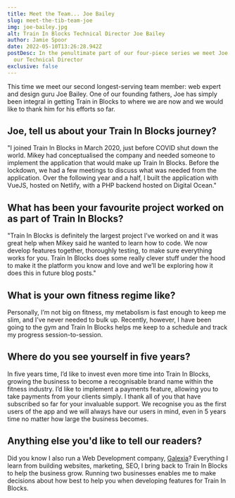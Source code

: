 ```yaml
---
title: Meet the Team... Joe Bailey
slug: meet-the-tib-team-joe
img: joe-bailey.jpg
alt: Train In Blocks Technical Director Joe Bailey
author: Jamie Spoor
date: 2022-05-10T13:26:28.942Z
postDesc: In the penultimate part of our four-piece series we meet Joe Bailey,
  our Technical Director
exclusive: false
---
```

This time we meet our second longest-serving team member: web expert and design guru Joe Bailey. One of our founding fathers, Joe has simply been integral in getting Train in Blocks to where we are now and we would like to thank him for his efforts so far.

## Joe, tell us about your Train In Blocks journey?

"I joined Train In Blocks in March 2020, just before COVID shut down the world. Mikey had conceptualised the company and needed someone to implement the application that would make up Train In Blocks. Before the lockdown, we had a few meetings to discuss what was needed from the application. Over the following year and a half, I built the application with VueJS, hosted on Netlify, with a PHP backend hosted on Digital Ocean."

## What has been your favourite project worked on as part of Train In Blocks?

"Train In Blocks is definitely the largest project I’ve worked on and it was great help when Mikey said he wanted to learn how to code. We now develop features together, thoroughly testing, to make sure everything works for you. Train In Blocks does some really clever stuff under the hood to make it the platform you know and love and we’ll be exploring how it does this in future blog posts."

## What is your own fitness regime like?

Personally, I’m not big on fitness, my metabolism is fast enough to keep me slim, and I’ve never needed to bulk up. Recently, however, I have been going to the gym and Train In Blocks helps me keep to a schedule and track my progress session-to-session.

## Where do you see yourself in five years?

In five years time, I’d like to invest even more time into Train In Blocks, growing the business to become a recognisable brand name within the fitness industry. I’d like to implement a payments feature, allowing you to take payments from your clients simply. I thank all of you that have subscribed so far for your invaluable support. We recognise you as the first users of the app and we will always have our users in mind, even in 5 years time no matter how large the business becomes.

## Anything else you'd like to tell our readers?

Did you know I also run a Web Development company, [Galexia](https://galexia.agency/ "https\://galexia.agency/")? Everything I learn from building websites, marketing, SEO, I bring back to Train In Blocks to help the business grow. Running two businesses enables me to make decisions about how best to help you when developing features for Train In Blocks.
